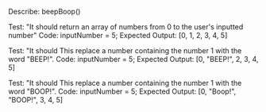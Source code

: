 Describe: beepBoop()

Test: "It should return an array of numbers from 0 to the user's inputted number"
Code: 
inputNumber = 5;
Expected Output: [0, 1, 2, 3, 4, 5]

Test: "It should This replace a number containing the number 1 with the word "BEEP!".
Code: inputNumber = 5;
Expected Output: [0, "BEEP!", 2, 3, 4, 5]


Test: "It should This replace a number containing the number 1 with the word "BOOP!".
Code: inputNumber = 5;
Expected Output: [0, "Boop!", "BOOP!", 3, 4, 5]

